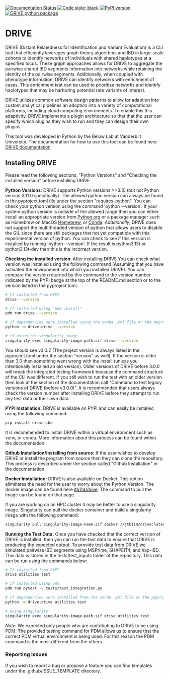 [![Documentation Status](https://readthedocs.org/projects/drive-ibd/badge/?version=latest)](https://drive-ibd.readthedocs.io/en/latest/?badge=latest)
[![Code style: black](https://img.shields.io/badge/code%20style-black-000000.svg)](https://github.com/psf/black)
[![PyPI version](https://badge.fury.io/py/drive-ibd.svg)](https://badge.fury.io/py/drive-ibd)
[![DRIVE python package](https://github.com/belowlab/drive/actions/workflows/python-app.yml/badge.svg)](https://github.com/belowlab/drive/actions/workflows/python-app.yml)

# DRIVE

DRIVE (Distant Relatedness for Identification and Variant Evaluation) is a CLI tool that efficiently leverages graph theory algorithms and IBD in large-scale cohorts to identify networks of individuals with shared haplotypes at a specified locus. These graph approaches allows for DRIVE to aggregate the pairwise shared IBD segments information into networks while retaining the identity of the pairwise segments. Additionally, when coupled with phenotype information, DRIVE can identify networks with enrichment of cases. This enrichment test can be used to prioritize networks and identify haplotypes that may be harboring potential rare variants of interest.

DRIVE utilizes common software design patterns to allow for adaption into custom analytical pipelines an adoption into a variety of computational platforms, including cloud computing environments. To enable this this adaptivity, DRIVE implements a plugin architecture so that that the user can specify which plugins they wish to run and they can design their own plugins.

This tool was developed in Python by the Below Lab at Vanderbilt University. The documentation for how to use this tool can be found here [DRIVE documentation](https://drive-ibd.readthedocs.io/en/latest/)

## Installing DRIVE

Please read the following sections, "Python Versions" and "Checking the installed version" before installing DRIVE

**Python Versions**:
DRIVE supports Python versions >=3.10 (but not Python version 3.11.0 specifically). The allowed python version can always be found in the pyproject.toml file under the section "requires-python". You can check your python version using the command 'python --version'. If your system python version is outside of the allowed range then you can either install an appropriate version from [Python.org](https://www.python.org/downloads/) or a package manager such as Homebrew on MacOS [Homebrew](https://brew.sh/), or [Conda](https://anaconda.org/anaconda/conda). *Additionally*, DRIVE does not support the multithreaded version of python that allows users to disable the GIL since there are still packages that not yet compatible with this experimental version of python. You can check to see if this version is installed by running 'python --version'. If the result is python3.13t or python3.13t-dev then this is the incorrect version.

**Checking the installed version**:
After installing DRIVE You can check what version was installed using the following command (Assuming that you have activated the environment into which you installed DRIVE). You can compare the version returned by this command to the version number indicated by the PYPI badge at the top of the README.md section or to the version listed in the pyproject.toml.

```bash
# If installed from PYPI
drive --version

# If installed using "pdm install"
pdm run drive --version

# if dependencies were installed using the conda .yml file or the pyproject.toml file with Pip
python -m drive.drive --version

# if using the singularity image
singularity exec singularity-image-path.sif drive --version
```

You should see v3.0.2 (The project version is always listed in the pyproject.toml under the section "version" as well). If the version is older than 3.0 then something went wrong with the install (unless you intentionally installed an old version). Older versions of DRIVE before 3.0.0 will break the integrated testing framework because the command structure of the CLI was different. If you still wish to run the test with an older version then look at the section of the documentation call "Command to test legacy versions of DRIVE (before v3.0.0)". It is recommended that users always check the version number after installing DRIVE before they attempt to run any test data or their own data.

**PYPI Installation:**
DRIVE is available on PYPI and can easily be installed using the following command:

```bash
pip install drive-ibd
```

It is recommended to install DRIVE within a virtual environment such as venv, or conda. More information about this process can be found within the documentation.

**Github Installation/Installing from source:**
If the user wishes to develop DRIVE or install the program from source then they can clone the repository. This process is described under the section called "Github Installation" in the documentation.

**Docker Installation:**
DRIVE is also available on Docker. This option eliminates the need for the user to worry about the Python Version. The docker image can be found here [jtb114/drive](https://hub.docker.com/r/jtb114/drive). The command to pull the image can be found on that page.

If you are working on an HPC cluster it may be better to use a singularity image. Singularity can pull the docker container and build a singularity image with the following command:

```bash
singularity pull singularity-image-name.sif docker://jtb114/drive:latest
```

**Running the Test Data:**
Once you have checked that the correct version of DRIVE is installed, then you can run the test data to ensure that DRIVE is producing the expected output. To provide test data from DRIVE we simulated pairwise IBD segments using MSPrime, SHAPEIT4, and hap-IBD. This data is stored in the tests/test_inputs folder of the repository. This data can be run using the commands below:

```bash
# If installed from PYPI
drive utilities test

# If installed using pdm
pdm run pytest -v tests/test_integration.py

# If dependencies were installed from the conda .yml file or the pyproject.toml file
python -m drive.drive utilities test

# Using singularity
singularity exec singularity-image-path.sif drive utilities test
```

*Note*: We expected only people who are contributing to DRIVE to be using PDM. The provided testing command for PDM allows us to ensure that the correct PDM virtual environment is being used. For this reason the PDM command is the most different from the others.

### Reporting issues

If you wish to report a bug or propose a feature you can find templates under the .github/ISSUE_TEMPLATE directory.
